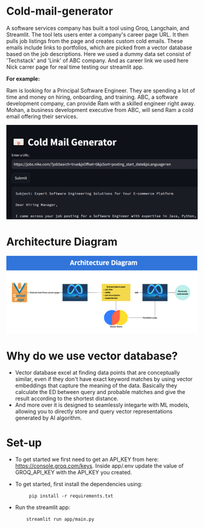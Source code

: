 # Cold-mail-generator

A software services company has built a tool using Groq, Langchain, and Streamlit. The tool lets users enter a company's career page URL. It then pulls job listings from the page and creates custom cold emails. These emails include links to portfolios, which are picked from a vector database based on the job descriptions. Here we used a dummy data set consist of 'Techstack' and 'Link' of ABC company. And as career link we used here Nick carrer page for real time testing our streamlit app.

**For example:**

Ram is looking for a Principal Software Engineer. They are spending a lot of time and money on hiring, onboarding, and training. ABC, a software development company, can provide Ram with a skilled engineer right away. Mohan, a business development executive from ABC, will send Ram a cold email offering their services.

![img2](./images/img2.png)

# Architecture Diagram

![img2](./images/img1.png)

# Why do we use vector database?
- Vector database excel at finding data points that are conceptually similar, even if they don't have exact keyword matches by using vector embeddings that capture the meaning
  of the data. Basically they calculate the ED between query and probable matches and give the result according to the shortest distance.
- And more over it is designed to seamlessly integarte with ML models, allowing you to directly store and query vector representations generated by AI algorithm.

  
# Set-up

- To get started we first need to get an API_KEY from here: https://console.groq.com/keys. Inside app/.env update the value of GROQ_API_KEY with the API_KEY you created.

- To get started, first install the dependencies using:

           pip install -r requirements.txt

- Run the streamlit app:

          streamlit run app/main.py
